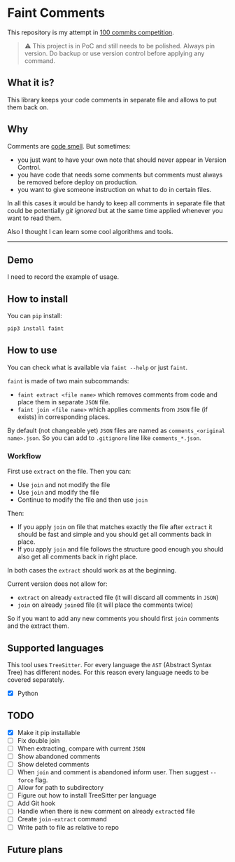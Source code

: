# Faint Comments

This repository is my attempt in [100 commits competition](https://100commitow.pl/).

> :warning: This project is in PoC and still needs to be polished. Always pin version.
> Do backup or use version control before applying any command.

## What it is?

This library keeps your code comments in separate file and allows to put them back on.

## Why

Comments are [code smell](https://refactoring.guru/pl/smells/comments). But sometimes:

- you just want to have your own note that should never appear in Version Control.
- you have code that needs some comments but comments must always be removed before deploy on production.
- you want to give someone instruction on what to do in certain files.

In all this cases it would be handy to keep all comments
in separate file that could be potentially _git ignored_
but at the same time applied whenever you want to read them.

Also I thought I can learn some cool algorithms and tools.

---

## Demo

I need to record the example of usage.

## How to install

You can `pip` install:

```bash
pip3 install faint
```

## How to use

You can check what is available via `faint --help` or just `faint`.

`faint` is made of two main subcommands:

- `faint extract <file name>` which removes comments from code and place them in separate `JSON` file.
- `faint join <file name>` which applies comments from `JSON` file (if exists) in corresponding places.

By default (not changeable yet) `JSON` files are named as `comments_<original name>.json`.
So you can add to `.gitignore` line like `comments_*.json`.

### Workflow

First use `extract` on the file. Then you can:

- Use `join` and not modify the file
- Use `join` and modify the file
- Continue to modify the file and then use `join`

Then:

- If you apply `join` on file that matches exactly the file after `extract`
  it should be fast and simple and you should get all comments back in place.
- If you apply `join` and file follows the structure good enough you should also
  get all comments back in right place.

In both cases the `extract` should work as at the beginning.

Current version does not allow for:

- `extract` on already `extract`ed file (it will discard all comments in `JSON`)
- `join` on already `join`ed file (it will place the comments twice)

So if you want to add any new comments you should first `join` comments and the extract them.

## Supported languages

This tool uses `TreeSitter`. For every language the `AST` (Abstract Syntax Tree) has different nodes.
For this reason every language needs to be covered separately.

- [x] Python

## TODO

- [x] Make it pip installable
- [ ] Fix double join
- [ ] When extracting, compare with current `JSON`
- [ ] Show abandoned comments
- [ ] Show deleted comments
- [ ] When `join` and comment is abandoned inform user. Then suggest `--force` flag.
- [ ] Allow for path to subdirectory
- [ ] Figure out how to install TreeSitter per language
- [ ] Add Git hook
- [ ] Handle when there is new comment on already `extract`ed file
- [ ] Create `join-extract` command
- [ ] Write path to file as relative to repo

## Future plans
